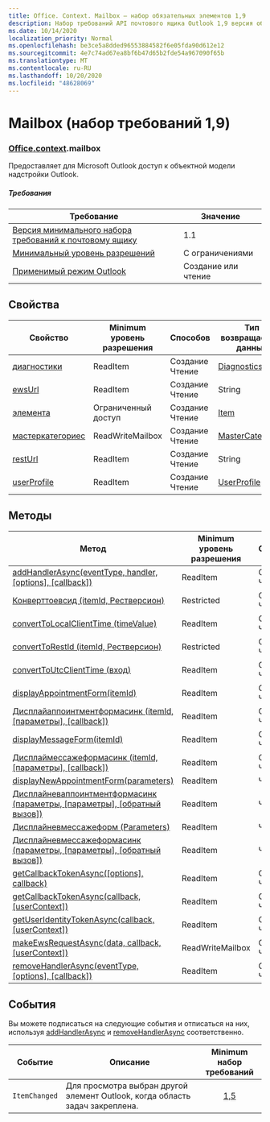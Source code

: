 ```yaml
---
title: Office. Context. Mailbox — набор обязательных элементов 1,9
description: Набор требований API почтового ящика Outlook 1,9 версия объектной модели почтового ящика.
ms.date: 10/14/2020
localization_priority: Normal
ms.openlocfilehash: be3ce5a8dded96553884582f6e05fda90d612e12
ms.sourcegitcommit: 4e7c74ad67ea8bf6b47d65b2fde54a967090f65b
ms.translationtype: MT
ms.contentlocale: ru-RU
ms.lasthandoff: 10/20/2020
ms.locfileid: "48628069"
---
```

# <a name="mailbox-requirement-set-19"></a>Mailbox (набор требований 1,9)

### <a name="officecontextmailbox"></a>[Office](office.md)[.context](office.context.md).mailbox

Предоставляет для Microsoft Outlook доступ к объектной модели надстройки Outlook.

##### <a name="requirements"></a>Требования

|Требование| Значение|
|---|---|
|[Версия минимального набора требований к почтовому ящику](../../requirement-sets/outlook-api-requirement-sets.md)| 1.1|
|[Минимальный уровень разрешений](../../../outlook/understanding-outlook-add-in-permissions.md)| С ограничениями|
|[Применимый режим Outlook](../../../outlook/outlook-add-ins-overview.md#extension-points)| Создание или чтение|

## <a name="properties"></a>Свойства

| Свойство | Minimum<br>уровень разрешения | Способов | Тип возвращаемых данных | Minimum<br>набор требований |
|---|---|---|---|:---:|
| [диагностики](/javascript/api/outlook/office.mailbox?view=outlook-js-1.9&preserve-view=true#diagnostics) | ReadItem | Создание<br>Чтение | [Diagnostics](/javascript/api/outlook/office.diagnostics?view=outlook-js-1.9&preserve-view=true) | [1.1](../requirement-set-1.1/outlook-requirement-set-1.1.md) |
| [ewsUrl](/javascript/api/outlook/office.mailbox?view=outlook-js-1.9&preserve-view=true#ewsurl) | ReadItem | Создание<br>Чтение | String | [1.1](../requirement-set-1.1/outlook-requirement-set-1.1.md) |
| [элемента](office.context.mailbox.item.md) | Ограниченный доступ | Создание<br>Чтение | [Item](/javascript/api/outlook/office.item?view=outlook-js-1.9&preserve-view=true) | [1.1](../requirement-set-1.1/outlook-requirement-set-1.1.md) |
| [мастеркатегориес](/javascript/api/outlook/office.mailbox?view=outlook-js-1.9&preserve-view=true#mastercategories) | ReadWriteMailbox | Создание<br>Чтение | [MasterCategories](/javascript/api/outlook/office.mastercategories?view=outlook-js-1.9&preserve-view=true) | [1,8](../requirement-set-1.8/outlook-requirement-set-1.8.md) |
| [restUrl](/javascript/api/outlook/office.mailbox?view=outlook-js-1.9&preserve-view=true#resturl) | ReadItem | Создание<br>Чтение | String | [1,5](../requirement-set-1.5/outlook-requirement-set-1.5.md) |
| [userProfile](/javascript/api/outlook/office.mailbox?view=outlook-js-1.9&preserve-view=true#userprofile) | ReadItem | Создание<br>Чтение | [UserProfile](/javascript/api/outlook/office.userprofile?view=outlook-js-1.9&preserve-view=true) | [1.1](../requirement-set-1.1/outlook-requirement-set-1.1.md) |

## <a name="methods"></a>Методы

| Метод | Minimum<br>уровень разрешения | Способов | Minimum<br>набор требований |
|---|---|---|:---:|
| [addHandlerAsync(eventType, handler, [options], [callback])](/javascript/api/outlook/office.mailbox?view=outlook-js-1.9&preserve-view=true#addhandlerasync-eventtype--handler--options--callback-) | ReadItem | Создание<br>Чтение | [1,5](../requirement-set-1.5/outlook-requirement-set-1.5.md) |
| [Конверттоевсид (itemId, Рестверсион)](/javascript/api/outlook/office.mailbox?view=outlook-js-1.9&preserve-view=true#converttoewsid-itemid--restversion-) | Restricted | Создание<br>Чтение | [1.3](../requirement-set-1.3/outlook-requirement-set-1.3.md) |
| [convertToLocalClientTime (timeValue)](/javascript/api/outlook/office.mailbox?view=outlook-js-1.9&preserve-view=true#converttolocalclienttime-timevalue-) | ReadItem | Создание<br>Чтение | [1.1](../requirement-set-1.1/outlook-requirement-set-1.1.md) |
| [convertToRestId (itemId, Рестверсион)](/javascript/api/outlook/office.mailbox?view=outlook-js-1.9&preserve-view=true#converttorestid-itemid--restversion-) | Restricted | Создание<br>Чтение | [1.3](../requirement-set-1.3/outlook-requirement-set-1.3.md) |
| [convertToUtcClientTime (вход)](/javascript/api/outlook/office.mailbox?view=outlook-js-1.9&preserve-view=true#converttoutcclienttime-input-) | ReadItem | Создание<br>Чтение | [1.1](../requirement-set-1.1/outlook-requirement-set-1.1.md) |
| [displayAppointmentForm(itemId)](/javascript/api/outlook/office.mailbox?view=outlook-js-1.9&preserve-view=true#displayappointmentform-itemid-) | ReadItem | Создание<br>Чтение | [1.1](../requirement-set-1.1/outlook-requirement-set-1.1.md) |
| [Дисплайаппоинтментформасинк (itemId, [параметры], [callback])](/javascript/api/outlook/office.mailbox?view=outlook-js-1.9&preserve-view=true#displayappointmentform-itemid--options--callback-) | ReadItem | Создание<br>Чтение | [1,9](outlook-requirement-set-1.9.md) |
| [displayMessageForm(itemId)](/javascript/api/outlook/office.mailbox?view=outlook-js-1.9&preserve-view=true#displaymessageform-itemid-) | ReadItem | Создание<br>Чтение | [1.1](../requirement-set-1.1/outlook-requirement-set-1.1.md) |
| [Дисплаймессажеформасинк (itemId, [параметры], [callback])](/javascript/api/outlook/office.mailbox?view=outlook-js-1.9&preserve-view=true#displaymessageform-itemid--options--callback-) | ReadItem | Создание<br>Чтение | [1,9](outlook-requirement-set-1.9.md) |
| [displayNewAppointmentForm(parameters)](/javascript/api/outlook/office.mailbox?view=outlook-js-1.9&preserve-view=true#displaynewappointmentform-parameters-) | ReadItem | Чтение | [1.1](../requirement-set-1.1/outlook-requirement-set-1.1.md) |
| [Дисплайневаппоинтментформасинк (параметры, [параметры], [обратный вызов])](/javascript/api/outlook/office.mailbox?view=outlook-js-1.9&preserve-view=true#displaynewappointmentform-parameters--options--callback-) | ReadItem | Чтение | [1,9](outlook-requirement-set-1.9.md) |
| [Дисплайневмессажеформ (Parameters)](/javascript/api/outlook/office.mailbox?view=outlook-js-1.9&preserve-view=true#displaynewmessageform-parameters-) | ReadItem | Чтение | [1,6](../requirement-set-1.6/outlook-requirement-set-1.6.md) |
| [Дисплайневмессажеформасинк (параметры, [параметры], [обратный вызов])](/javascript/api/outlook/office.mailbox?view=outlook-js-1.9&preserve-view=true#displaynewmessageform-parameters--options--callback-) | ReadItem | Чтение | [1,9](outlook-requirement-set-1.9.md) |
| [getCallbackTokenAsync([options], callback)](/javascript/api/outlook/office.mailbox?view=outlook-js-1.9&preserve-view=true#getcallbacktokenasync-options--callback-) | ReadItem | Создание<br>Чтение | [1,5](../requirement-set-1.5/outlook-requirement-set-1.5.md) |
| [getCallbackTokenAsync(callback, [userContext])](/javascript/api/outlook/office.mailbox?view=outlook-js-1.9&preserve-view=true#getcallbacktokenasync-callback--usercontext-) | ReadItem | Создание<br>Чтение | [1.3](../requirement-set-1.3/outlook-requirement-set-1.3.md)<br>[1.1](../requirement-set-1.1/outlook-requirement-set-1.1.md) |
| [getUserIdentityTokenAsync(callback, [userContext])](/javascript/api/outlook/office.mailbox?view=outlook-js-1.9&preserve-view=true#getuseridentitytokenasync-callback--usercontext-) | ReadItem | Создание<br>Чтение | [1.1](../requirement-set-1.1/outlook-requirement-set-1.1.md) |
| [makeEwsRequestAsync(data, callback, [userContext])](/javascript/api/outlook/office.mailbox?view=outlook-js-1.9&preserve-view=true#makeewsrequestasync-data--callback--usercontext-) | ReadWriteMailbox | Создание<br>Чтение | [1.1](../requirement-set-1.1/outlook-requirement-set-1.1.md) |
| [removeHandlerAsync(eventType, [options], [callback])](/javascript/api/outlook/office.mailbox?view=outlook-js-1.9&preserve-view=true#removehandlerasync-eventtype--options--callback-) | ReadItem | Создание<br>Чтение | [1,5](../requirement-set-1.5/outlook-requirement-set-1.5.md) |

## <a name="events"></a>События

Вы можете подписаться на следующие события и отписаться на них, используя [addHandlerAsync](/javascript/api/outlook/office.mailbox?view=outlook-js-1.9&preserve-view=true#addhandlerasync-eventtype--handler--options--callback-) и [removeHandlerAsync](/javascript/api/outlook/office.mailbox?view=outlook-js-1.9&preserve-view=true#removehandlerasync-eventtype--options--callback-) соответственно.

| Событие | Описание | Minimum<br>набор требований |
|---|---|:---:|
|`ItemChanged`| Для просмотра выбран другой элемент Outlook, когда область задач закреплена. | [1,5](../requirement-set-1.5/outlook-requirement-set-1.5.md) |

